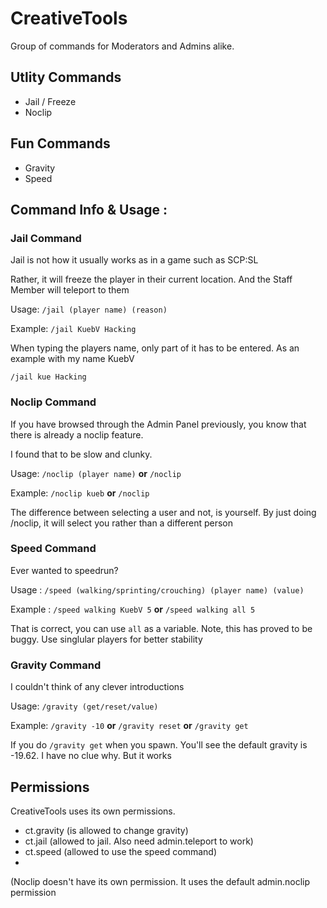 # CreativeTools
Group of commands for Moderators and Admins alike.

## Utlity Commands
- Jail / Freeze
- Noclip

## Fun Commands
- Gravity
- Speed


## Command Info & Usage :
### Jail Command

Jail is not how it usually works as in a game such as SCP:SL

Rather, it will freeze the player in their current location. And the Staff Member will teleport to them

Usage:
```/jail (player name) (reason)```

Example:
```/jail KuebV Hacking```

When typing the players name, only part of it has to be entered. As an example with my name KuebV

```/jail kue Hacking```

### Noclip Command
If you have browsed through the Admin Panel previously, you know that there is already a noclip feature.

I found that to be slow and clunky.

Usage:
```/noclip (player name)``` **or** ```/noclip```

Example:
```/noclip kueb``` **or** ```/noclip```

The difference between selecting a user and not, is yourself. By just doing /noclip, it will select you rather than a different person


### Speed Command
Ever wanted to speedrun?

Usage :
```/speed (walking/sprinting/crouching) (player name) (value)```

Example :
```/speed walking KuebV 5``` **or** ```/speed walking all 5```

That is correct, you can use `all` as a variable. Note, this has proved to be buggy. Use singlular players for better stability

### Gravity Command
I couldn't think of any clever introductions

Usage:
```/gravity (get/reset/value)```

Example:
```/gravity -10``` **or** ```/gravity reset``` **or** ```/gravity get```

If you do `/gravity get` when you spawn. You'll see the default gravity is -19.62. I have no clue why. But it works


## Permissions

CreativeTools uses its own permissions.
- ct.gravity (is allowed to change gravity)
- ct.jail (allowed to jail. Also need admin.teleport to work)
- ct.speed (allowed to use the speed command)
- 
(Noclip doesn't have its own permission. It uses the default admin.noclip permission

